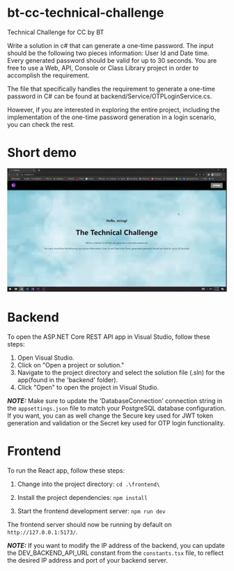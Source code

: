 # bt-cc-technical-challenge
 Technical Challenge for CC by BT

 Write a solution in c# that can generate a one-time password. 
 The input should be the following two pieces information: User Id and Date time. Every generated password should be valid for up to 30 seconds.
 You are free to use a Web, API, Console or Class Library project in order to accomplish the requirement.
 
 The file that specifically handles the requirement to generate a one-time password in C# can be found at backend/Service/OTPLoginService.cs.

 However, if you are interested in exploring the entire project, including the implementation of the one-time password generation in a login scenario, you can check the rest.
 
# Short demo
![](https://github.com/trutadan/bt-cc-technical-challenge/blob/main/demo.gif)

# Backend

To open the ASP.NET Core REST API app in Visual Studio, follow these steps:

1. Open Visual Studio.
2. Click on "Open a project or solution."
3. Navigate to the project directory and select the solution file (.sln) for the app(found in the 'backend' folder).
4. Click "Open" to open the project in Visual Studio.

**_NOTE:_**
Make sure to update the 'DatabaseConnection' connection string in the `appsettings.json` file to match your PostgreSQL database configuration.
If you want, you can as well change the Secure key used for JWT token generation and validation or the Secret key used for OTP login functionality.

# Frontend

To run the React app, follow these steps:

1. Change into the project directory:
`cd .\frontend\`

2. Install the project dependencies:
`npm install`

3. Start the frontend development server:
`npm run dev`

The frontend server should now be running by default on `http://127.0.0.1:5173/`.

**_NOTE:_**
If you want to modify the IP address of the backend, you can update the DEV_BACKEND_API_URL constant from the `constants.tsx` file, to reflect the desired IP address and port of your backend server.
